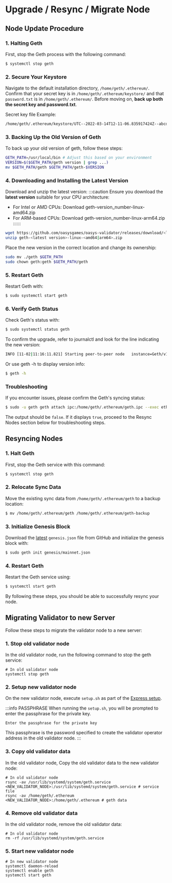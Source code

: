 # Upgrade / Resync / Migrate Node

## Node Update Procedure

### 1. Halting Geth
First, stop the Geth process with the following command:
```sh
$ systemctl stop geth
```

### 2. Secure Your Keystore
Navigate to the default installation directory, `/home/geth/.ethereum/`. Confirm that your secret key is in `/home/geth/.ethereum/keystore/` and that `password.txt` is in `/home/geth/.ethereum/`. Before moving on, **back up both the secret key and password.txt**.

Secret key file Example:
```sh
/home/geth/.ethereum/keystore/UTC--2022-03-14T12-11-06.835917424Z--abcdabcdabcdabcdabcdabcdabcdabcdabcdabcd
```

### 3. Backing Up the Old Version of Geth
To back up your old version of geth, follow these steps:
```sh
GETH_PATH=/usr/local/bin # Adjust this based on your environment
VERSION=$($GETH_PATH/geth version | grep ...)
mv $GETH_PATH/geth $GETH_PATH/geth-$VERSION
```

### 4. Downloading and Installing the Latest Version
Download and unzip the latest version:
:::caution
Ensure you download the **latest version** suitable for your CPU architecture:
- For Intel or AMD CPUs: Download geth-version_number-linux-amd64.zip
- For ARM-based CPUs: Download geth-version_number-linux-arm64.zip
::::::
```sh
wget https://github.com/oasysgames/oasys-validator/releases/download/<latest version>/geth-<latest version>-linux-<amd64|arm64>.zip
unzip geth-<latest version>-linux-<amd64|arm64>.zip
```

Place the new version in the correct location and change its ownership:
```sh
sudo mv ./geth $GETH_PATH
sudo chown geth:geth $GETH_PATH/geth
```

### 5. Restart Geth
Restart Geth with:
```sh
$ sudo systemctl start geth
``` 

### 6. Verify Geth Status
Check Geth's status with:
```sh
$ sudo systemctl status geth
``` 
To confirm the upgrade, refer to journalctl and look for the line indicating the new version:
```sh
INFO [11-02|11:16:11.821] Starting peer-to-peer node   instance=Geth/v1.0.1-54aae939/linux-amd64/go1.17.8
```
Or use geth -h to display version info:
```sh
$ geth -h 
```

### Troubleshooting
If you encounter issues, please confirm the Geth's syncing status:
``` sh
$ sudo -u geth geth attach ipc:/home/geth/.ethereum/geth.ipc --exec eth.syncing
``` 
The output should be `false`. If it displays `true`, proceed to the Resync Nodes section below for troubleshooting steps.

## Resyncing Nodes

### 1. Halt Geth
First, stop the Geth service with this command:
```sh
$ systemctl stop geth
```

### 2. Relocate Sync Data
Move the existing sync data from `/home/geth/.ethereum/geth` to a backup location:
```sh
$ mv /home/geth/.ethereum/geth /home/geth/.ethereum/geth-backup
```

### 3. Initialize Genesis Block
Download the [latest](https://github.com/oasysgames/oasys-validator/releases/) `genesis.json` file from GitHub and initialize the genesis block with:
```sh
$ sudo geth init genesis/mainnet.json
```

### 4. Restart Geth
Restart the Geth service using:
```sh
$ systemctl start geth
```
By following these steps, you should be able to successfully resync your node.


## Migrating Validator to new Server
Follow these steps to migrate the validator node to a new server:

### 1. Stop old validator node
In the old validator node, run the following command to stop the geth service:

```shell
# In old validator node
systemctl stop geth
```

### 2. Setup new validator node
On the new validator node, execute `setup.sh` as part of the [Express setup](#express-setup).

:::info PASSPHRASE
When running the `setup.sh`, you will be prompted to enter the passphrase for the private key.

`Enter the passphrase for the private key`

This passphrase is the password specified to create the validator operator address in the old validator node.
:::

### 3. Copy old validator data
In the old validator node, Copy the old validator data to the new validator node:

```shell
# In old validator node
rsync -av /usr/lib/systemd/system/geth.service <NEW_VALIDATOR_NODE>:/usr/lib/systemd/system/geth.service # service file
rsync -av /home/geth/.ethereum <NEW_VALIDATOR_NODE>:/home/geth/.ethereum # geth data
```

### 4. Remove old validator data
In the old validator node, remove the old validator data:

```shell
# In old validator node
rm -rf /usr/lib/systemd/system/geth.service
```

### 5. Start new validator node
```shell
# In new validator node
systemctl daemon-reload
systemctl enable geth
systemctl start geth
```
